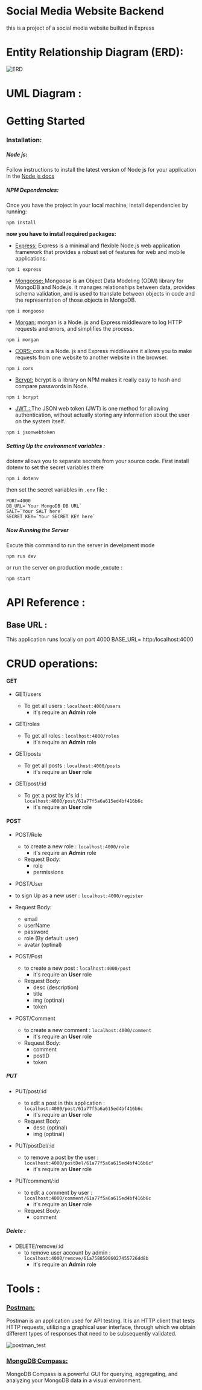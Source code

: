 # Social Media Website Backend

this is a project of a social media website builted in Express

# Entity Relationship Diagram (ERD):

![ERD](./images/erd.png)

# UML Diagram :

# Getting Started

### Installation:

##### Node js:

Follow instructions to install the latest version of Node js for your application in the [Node js docs](https://nodejs.org/en/)

##### NPM Dependencies:

Once you have the project in your local machine, install dependencies by running:

```
npm install
```

**now you have to install required packages:**

- [Express:](https://expressjs.com/en/starter/installing.html)
  Express is a minimal and flexible Node.js web application framework that provides a robust set of features for web and mobile applications.

```
npm i express

```

- [Mongoose: ](https://docs.mongodb.com/manual/installation/) Mongoose is an Object Data Modeling (ODM) library for MongoDB and Node.js. It manages relationships between data, provides schema validation, and is used to translate between objects in code and the representation of those objects in MongoDB.

```
npm i mongoose
```

- [Morgan:](https://www.npmjs.com/package/morgan) morgan is a Node. js and Express middleware to log HTTP requests and errors, and simplifies the process.

```
npm i morgan
```

- [CORS: ](https://www.npmjs.com/package/cors) cors is a Node. js and Express middleware it allows you to make requests from one website to another website in the browser.

```
npm i cors
```

- [Bcrypt:](https://www.npmjs.com/package/bcrypt)
  bcrypt is a library on NPM makes it really easy to hash and compare passwords in Node.

```
npm i bcrypt
```

- [JWT : ](https://www.npmjs.com/search?q=jwt) The JSON web token (JWT) is one method for allowing authentication, without actually storing any information about the user on the system itself.

```
npm i jsonwebtoken
```

##### Setting Up the environment variables :

dotenv allows you to separate secrets from your source code.
First install dotenv to set the secret variables there

```
npm i dotenv
```

then set the secret variables in `.env` file :

```
PORT=4000
DB_URL=`Your MongoDB DB URL`
SALT=`Your SALT here`
SECRET_KEY=`Your SECRET KEY here`
```

##### Now Running the Server

Excute this command to run the server in develpment mode

```
npm run dev
```

or run the server on production mode ,excute :

```
npm start
```

# API Reference :

## Base URL :

This application runs locally on port 4000
BASE_URL= http:/localhost:4000

# CRUD operations:

#### GET

- GET/users

  - To get all users :
    `localhost:4000/users`
    - it's require an **Admin** role

- GET/roles

  - To get all roles :
    `localhost:4000/roles`
    - it's require an **Admin** role

- GET/posts

  - To get all posts :
    `localhost:4000/posts`
    - it's require an **User** role

- GET/post/:id

  - To get a post by it's id :
    `localhost:4000/post/61a77f5a6a615ed4bf416b6c`
    - it's require an **User** role

#### POST

- POST/Role

  - to create a new role :
    `localhost:4000/role`
    - it's require an **Admin** role
  - Request Body:
    - role
    - permissions

- POST/User

- to sign Up as a new user :
  `localhost:4000/register`
- Request Body:

  - email
  - userName
  - password
  - role (By default: user)
  - avatar (optinal)

- POST/Post

  - to create a new post :
    `localhost:4000/post`
    - it's require an **User** role
  - Request Body:
    - desc (description)
    - title
    - img (optinal)
    - token

- POST/Comment

  - to create a new comment :
    `localhost:4000/comment`
    - it's require an **User** role
  - Request Body:
    - comment
    - postID
    - token

##### PUT

- PUT/post/:id

  - to edit a post in this application :
    `localhost:4000/post/61a77f5a6a615ed4bf416b6c`
    - it's require an **User** role
  - Request Body:
    - desc (optinal)
    - img (optinal)

- PUT/postDel/:id

  - to remove a post by the user :
    `localhost:4000/postDel/61a77f5a6a615ed4bf416b6c"`
    - it's require an **User** role

- PUT/comment/:id

  - to edit a comment by user :
    `localhost:4000/comment/61a77f5a6a615ed4bf416b6c`
    - it's require an **User** role
  - Request Body:
    - comment

##### Delete :

- DELETE/remove/:id
  - to remove user account by admin :
    `localhost:4000/remove/61a75885006027455726dd8b`
    - it's require an **Admin** role

# Tools :

###  [Postman: ](https://www.postman.com/downloads/)

Postman is an application used for API testing. It is an HTTP client that tests HTTP requests, utilizing a graphical user interface, through which we obtain different types of responses that need to be subsequently validated.

![postman_test](./images/postman.png)

###  [MongoDB Compass:](https://docs.mongodb.com/manual/installation/)

MongoDB Compass is a powerful GUI for querying, aggregating, and analyzing your MongoDB data in a visual environment.
